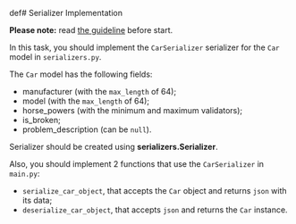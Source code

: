 def# Serializer Implementation

**Please note:** read [the guideline](https://github.com/mate-academy/py-task-guideline/blob/main/README.md)
before start.

In this task, you should implement the `CarSerializer` serializer for the `Car` model in `serializers.py`.

The `Car` model has the following fields:
- manufacturer (with the `max_length` of 64);
- model (with the `max_length` of 64);
- horse_powers (with the minimum and maximum validators);
- is_broken;
- problem_description (can be `null`).

Serializer should be created using **serializers.Serializer**.

Also, you should implement 2 functions that use the `CarSerializer` in `main.py`:
- `serialize_car_object`, that accepts the `Car` object and returns `json` with its data;
- `deserialize_car_object`, that accepts `json` and returns the `Car` instance.

